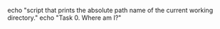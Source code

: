 echo "script that prints the absolute path name of the current working directory."
echo "Task 0. Where am I?"